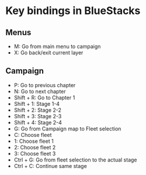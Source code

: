 # Key bindings in BlueStacks

## Menus
- M: Go from main menu to campaign
- X: Go back/exit current layer

## Campaign
- P: Go to previous chapter
- N: Go to next chapter
- Shift + R: Go to Chapter 1
- Shift + 1: Stage 1-4
- Shift + 2: Stage 2-2
- Shift + 3: Stage 2-3
- Shift + 4: Stage 2-4
- G: Go from Campaign map to Fleet selection
- C: Choose fleet
- 1: Choose fleet 1
- 2: Choose fleet 2
- 3: Choose fleet 3
- Ctrl + G: Go from fleet selection to the actual stage
- Ctrl + C: Continue same stage